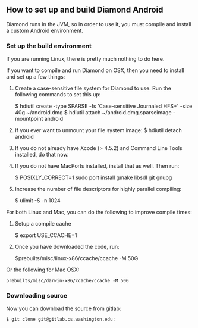 ## How to set up and build Diamond Android

Diamond runs in the JVM, so in order to use it, you must compile and
install a custom Android environment.

### Set up the build environment
If you are running Linux, there is pretty much nothing to do here.

If you want to compile and run Diamond on OSX, then you need to install and set up a few things:

1. Create a case-sensitive file system for Diamond to use. Run the following commands to set this up:

    $ hdiutil create -type SPARSE -fs 'Case-sensitive Journaled HFS+' -size 40g ~/android.dmg
    $ hdiutil attach ~/android.dmg.sparseimage -mountpoint android
    
2. If you ever want to unmount your file system image:
    $ hdiutil detach android

3. If you do not already have Xcode (> 4.5.2) and Command Line Tools installed, do that now.
4. If you do not have MacPorts installed, install that as well. Then run:

    $ POSIXLY_CORRECT=1 sudo port install gmake libsdl git gnupg
    
5. Increase the number of file descriptors for highly parallel compiling:

    $ ulimit -S -n 1024

For both Linux and Mac, you can do the following to improve compile times:

1. Setup a compile cache

    $ export USE_CCACHE=1

2. Once you have downloaded the code, run:

    $prebuilts/misc/linux-x86/ccache/ccache -M 50G

Or the following for Mac OSX:

    prebuilts/misc/darwin-x86/ccache/ccache -M 50G

### Downloading source
Now you can download the source from gitlab:

    $ git clone git@gitlab.cs.washington.edu:
